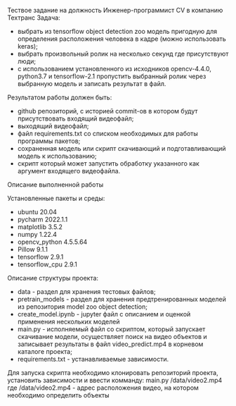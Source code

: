 Тествое задание на должность Инженер-программист CV в компанию Техтранс
Задача:
- выбрать из tensorflow object detection zoo модель пригодную для определения расположения человека в кадре (можно использовать keras);
- выбрать произвольный ролик на несколько секунд где присутствуют люди;
- с использованием установленного из исходников opencv-4.4.0, python3.7 и tensorflow-2.1 пропустить выбранный ролик через выбранную модель и записать результат в файл.

Результатом работы должен быть:
- github репозиторий, с историей commit-ов в котором будут присутствовать входящий видеофайл;
- выходящий видеофайл; 
- файл requirements.txt со списком необходимых для работы программы пакетов;
- сохраненная модель или скрипт скачивающий и подготавливающий модель к использованию; 
- скрипт который может запустить обработку указанного как аргумент входящего видеофайла.

Описание выполненной работы

Установленные пакеты и среды:
- ubuntu 20.04
- pycharm 2022.1.1
- matplotlib 3.5.2
- numpy 1.22.4
- opencv_python 4.5.5.64
- Pillow 9.1.1
- tensorflow 2.9.1
- tensorflow_cpu 2.9.1

Описание структуры проекта:
- data - раздел для хранения тестовых файлов;
- pretrain_models - раздел для хранения предтренированных моделей из репозитория model zoo object detection;
- create_model.ipynb - jupyter файл с описанием и оценкой применения нескольких моделей
- main.py - исполняемый файл со скриптом, который запускает скачивание модели, осуществляет поиск на видео объектов и записывает результаты в файл video_predict.mp4 в корневом каталоге проекта;
- requirements.txt - устанавливаемые зависимости.

Для запуска скрипта необходимо клонировать репозиторий проекта, установить зависимости и ввести комманду: 
main.py /data/video2.mp4
где /data/video2.mp4 - адрес расположения видео, на котором необходимо определить объекты
